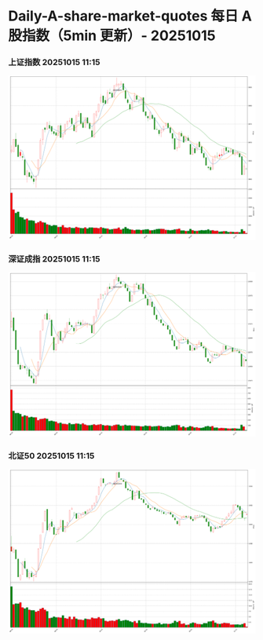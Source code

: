 
# Daily-A-share-market-quotes 每日 A 股指数（5min 更新）- 20251015

### 上证指数 20251015 11:15
![](./fig/2025/10/20251015-sh000001.png)

### 深证成指 20251015 11:15
![](./fig/2025/10/20251015-sz399001.png)

### 北证50 20251015 11:15
![](./fig/2025/10/20251015-bj899050.png)
